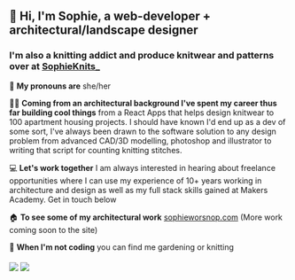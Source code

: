 ## 👋 Hi, I'm Sophie, a web-developer + architectural/landscape designer

### I'm also a knitting addict and produce knitwear and patterns over at [SophieKnits_](https://www.instagram.com/sophieknits_)

👩  **My pronouns are**  she/her

👩‍💻 **Coming from an architectural background I've spent my career thus far building cool things** from a React Apps that helps design knitwear to 100 apartment housing projects. I should have known I'd end up as a dev of some sort, I've always been drawn to the software solution to any design problem
from advanced CAD/3D modelling, photoshop and illustrator to writing that script for counting knitting stitches.


 💻 **Let's work together** I am always interested in hearing about freelance opportunities where I can use my experience of 10+ years working in architecture and design as well as my full stack skills gained at Makers Academy. Get in touch below
 
 🏠  **To see some of my architectural work** [sophieworsnop.com](https://sophieworsnop.com) (More work coming soon to the site)

🌿 **When I'm not coding** you can find me gardening or knitting
 
 ###### [<img src="https://img.shields.io/badge/Gmail-D14836?style=for-the-badge&logo=gmail&logoColor=white" />](mailto:sophie.g.worsnop@gmail.com) [<img src="https://img.shields.io/badge/LinkedIn-0077B5?style=for-the-badge&logo=linkedin&logoColor=white" />](https://www.linkedin.com/in/sophieworsnop/) </h3>



